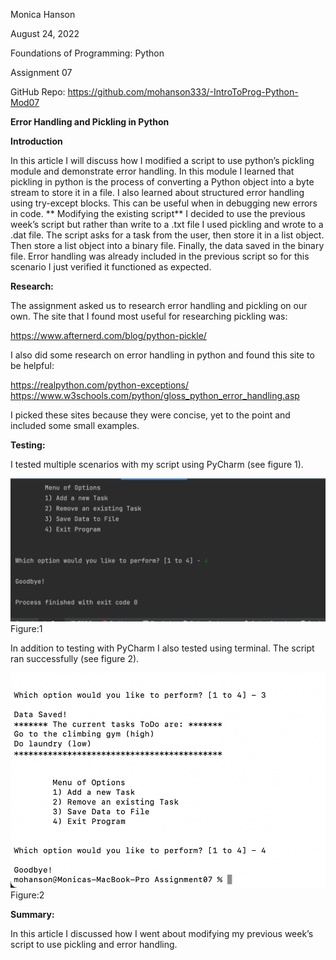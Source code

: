 Monica Hanson

August 24, 2022

Foundations of Programming: Python

Assignment 07

GitHub Repo: 
https://github.com/mohanson333/-IntroToProg-Python-Mod07

**Error Handling and Pickling in Python**

**Introduction**

In this article I will discuss how I modified a script to use python’s pickling module and demonstrate error handling. In this module I learned that pickling in python is the process of converting a Python object into a byte stream to store it in a file. I also learned about structured error handling using try-except blocks. This can be useful when in debugging new errors in code.
**
Modifying the existing script**
I decided to use the previous week’s script but rather than write to a .txt file I used pickling and wrote to a .dat file. The script asks for a task from the user, then store it in a list object. Then store a list object into a binary file. Finally, the data saved in the binary file. Error handling was already included in the previous script so for this scenario I just verified it functioned as expected.

**Research:** 

The assignment asked us to research error handling and pickling on our own. The site that I found most useful for researching pickling was:

https://www.afternerd.com/blog/python-pickle/

I also did some research on error handling in python and found this site to be helpful:

https://realpython.com/python-exceptions/
https://www.w3schools.com/python/gloss_python_error_handling.asp

I picked these sites because they were concise, yet to the point and included some small examples.


 

**Testing:**

I tested multiple scenarios with my script using PyCharm (see figure 1).

 <img src="image1.png" alt="figure1" title="Figure 1" />
Figure:1

In addition to testing with PyCharm I also tested using terminal. The script ran successfully (see figure 2).

 <img src="image2.png" alt="figure1" title="Figure 1" /> 
Figure:2



**Summary:**

In this article I discussed how I went about modifying my previous week’s script to use pickling and error handling.


